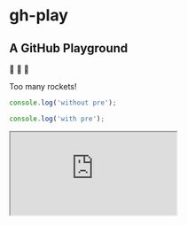 # gh-play

## A GitHub Playground

:rocket: :rocket: :rocket:

Too many rockets!

```javascript
console.log('without pre');
```

```javascript (pre)
console.log('with pre');
```

<iframe src="https://www.w3schools.com">
  <p>Your browser does not support iframes.</p>
</iframe>
